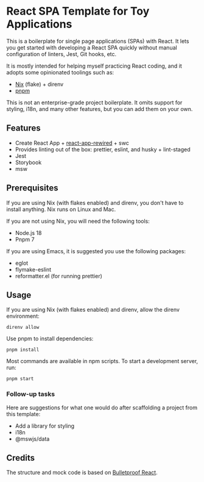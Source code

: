 # React SPA Template for Toy Applications

This is a boilerplate for single page applications (SPAs) with React.
It lets you get started with developing a React SPA quickly without manual configuration of linters, Jest, Git hooks, etc.

It is mostly intended for helping myself practicing React coding, and it adopts some opinionated toolings such as:

* [Nix](https://nixos.org/) (flake) + direnv
* [pnpm](https://pnpm.io/)

This is not an enterprise-grade project boilerplate. It omits support for styling, i18n, and many other features, but you can add them on your own.

## Features

* Create React App + [react-app-rewired](https://github.com/timarney/react-app-rewired/) + swc
* Provides linting out of the box: prettier, eslint, and husky + lint-staged
* Jest
* Storybook
* msw

## Prerequisites

If you are using Nix (with flakes enabled) and direnv, you don't have to install anything.
Nix runs on Linux and Mac.

If you are not using Nix, you will need the following tools:

* Node.js 18
* Pnpm 7

If you are using Emacs, it is suggested you use the following packages:

* eglot
* flymake-eslint
* reformatter.el (for running prettier)

## Usage

If you are using Nix (with flakes enabled) and direnv, allow the direnv environment:

``` shell
direnv allow
```

Use pnpm to install dependencies:

``` shell
pnpm install
```

Most commands are available in npm scripts.
To start a development server, run:

``` shell
pnpm start
```

### Follow-up tasks

Here are suggestions for what one would do after scaffolding a project from this template:

* Add a library for styling
* i18n
* @mswjs/data

## Credits

The structure and mock code is based on [Bulletproof React](https://github.com/alan2207/bulletproof-react/).
